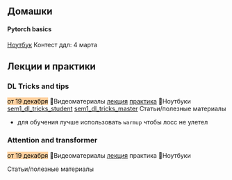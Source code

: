 ## Домашки
#### Pytorch basics
[Ноутбук]()
Контест ддл: 4 марта

## Лекции и практики
### DL Tricks and tips
<mark style="background: #FFB86CA6;">от 19 декабря</mark>
🎥Видеоматериалы
	[лекция](https://disk.yandex.ru/i/Tdo0YWO5jOxC8Q)
	[практика](https://disk.yandex.ru/i/futDP5_fqSr8oA)
📒Ноутбуки
	[sem1_dl_tricks_student](https://github.com/orekhovsky/YSDA/blob/main/ML_2_spring2025/dl%20tricks%20and%20tips/sem1_dl_tricks_student.ipynb)
	[sem1_dl_tricks_master](https://github.com/orekhovsky/YSDA/blob/main/ML_2_spring2025/dl%20tricks%20and%20tips/sem1_dl_tricks_master.ipynb)
Статьи/полезные материалы
- для обучения лучше использовать `warmup`  чтобы лосс не улетел

### Attention and transformer
<mark style="background: #FFB86CA6;">от 19 декабря</mark>
🎥Видеоматериалы
	[лекция](https://disk.yandex.ru/i/WQ6ceivbCDsK_Q)
	практика
📒Ноутбуки
	
Статьи/полезные материалы
